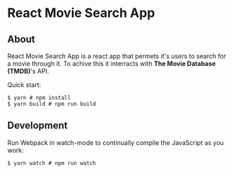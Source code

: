 # React Movie Search App

## About 
React Movie Search App is a react app that permets it's users to search for a movie through it. To achive this it interracts with __The Movie Database (TMDB)__'s API. 

Quick start:

```
$ yarn # npm install
$ yarn build # npm run build
````

## Development

Run Webpack in watch-mode to continually compile the JavaScript as you work:

```
$ yarn watch # npm run watch
```

